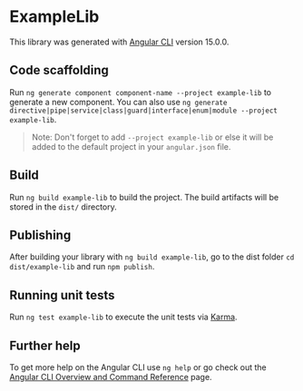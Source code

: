 # ExampleLib

This library was generated with [Angular CLI](https://github.com/angular/angular-cli) version 15.0.0.

## Code scaffolding

Run `ng generate component component-name --project example-lib` to generate a new component. You can also use `ng generate directive|pipe|service|class|guard|interface|enum|module --project example-lib`.
> Note: Don't forget to add `--project example-lib` or else it will be added to the default project in your `angular.json` file. 

## Build

Run `ng build example-lib` to build the project. The build artifacts will be stored in the `dist/` directory.

## Publishing

After building your library with `ng build example-lib`, go to the dist folder `cd dist/example-lib` and run `npm publish`.

## Running unit tests

Run `ng test example-lib` to execute the unit tests via [Karma](https://karma-runner.github.io).

## Further help

To get more help on the Angular CLI use `ng help` or go check out the [Angular CLI Overview and Command Reference](https://angular.io/cli) page.
